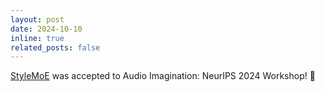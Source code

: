 ```yaml
---
layout: post
date: 2024-10-10
inline: true
related_posts: false
---
```


[StyleMoE](https://stylemoe.github.io/styleMoE/) was accepted to Audio Imagination: NeurIPS 2024 Workshop! 🎉
